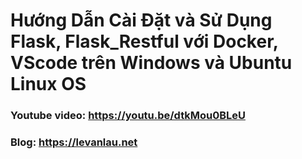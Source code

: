 # Hướng Dẫn Cài Đặt và Sử Dụng Flask, Flask_Restful với Docker, VScode trên Windows và Ubuntu Linux OS

### Youtube video: https://youtu.be/dtkMou0BLeU
### Blog: https://levanlau.net
